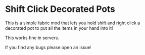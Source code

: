 # Shift Click Decorated Pots

This is a simple fabric mod that lets you hold shift and right click a decorated pot to put all the items in your hand into it!

This works fine in servers.

If you find any bugs please open an issue!
